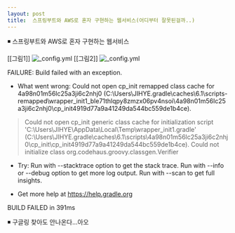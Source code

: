 ```yaml
---
layout: post
title:  스프링부트와 AWS로 혼자 구현하는 웹서비스(어디부터 잘못된걸까..)
---
```


◾ 스프링부트와 AWS로 혼자 구현하는 웹서비스 


[[그림1]]
![_config.yml]({{site.baseurl}}/images/2020_캡처.PNG)
[[그림2]]
![_config.yml]({{site.baseurl}}/images/2020_캡처1.PNG)



FAILURE: Build failed with an exception.

* What went wrong:
Could not open cp_init remapped class cache for 4a98n01m56lc25a3ji6c2nhj0 (C:\Users\JIHYE\.gradle\caches\6.1\scripts-remapped\wrapper_init1_ble71thlqpy8zmzx06pv4nsoi\4a98n01m56lc25a3ji6c2nhj0\cp_init4919d77a9a41249da544bc559de1b4ce).
> Could not open cp_init generic class cache for initialization script 'C:\Users\JIHYE\AppData\Local\Temp\wrapper_init1.gradle' (C:\Users\JIHYE\.gradle\caches\6.1\scripts\4a98n01m56lc25a3ji6c2nhj0\cp_init\cp_init4919d77a9a41249da544bc559de1b4ce).
   > Could not initialize class org.codehaus.groovy.classgen.Verifier

* Try:
Run with --stacktrace option to get the stack trace. Run with --info or --debug option to get more log output. Run with --scan to get full insights.

* Get more help at https://help.gradle.org

BUILD FAILED in 391ms


◾ 구글링 찾아도 안나온다...아오
